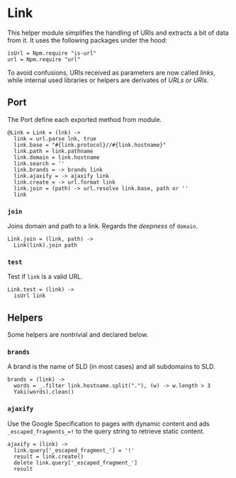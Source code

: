 # Link

This helper module simplifies the handling of URIs and extracts a bit of
data from it. It uses the following packages under the hood:

    isUrl = Npm.require "is-url"
    url = Npm.require "url"

To avoid confusions, URIs received as parameters are now called *links*, while
internal used libraries or helpers are derivates of *URLs or URIs*.

## Port
The Port define each exported method from module.

    @Link = Link = (lnk) ->
      link = url.parse lnk, true
      link.base = "#{link.protocol}//#{link.hostname}"
      link.path = link.pathname
      link.domain = link.hostname
      link.search = ''
      link.brands = -> brands link
      link.ajaxify = -> ajaxify link
      link.create = -> url.format link
      link.join = (path) -> url.resolve link.base, path or ''
      link
      
### `join`
Joins domain and path to a link. Regards the *deepness* of `domain`.    
      
    Link.join = (link, path) -> 
      Link(link).join path
      
### `test`
Test if `link` is a valid URL.
      
    Link.test = (link) -> 
      isUrl link

## Helpers
Some helpers are nontrivial and declared below.

### `brands`
A brand is the name of SLD (in most cases) and all subdomains to SLD.

    brands = (link) ->
      words = _.filter link.hostname.split("."), (w) -> w.length > 3
      Yaki(words).clean()
      
### `ajaxify`
Use the Google Specification to pages with dynamic content and ads 
`_escaped_fragments_=!` to the query string to retrieve static content.
      
    ajaxify = (link) ->
      link.query['_escaped_fragment_'] = '!'
      result = link.create()
      delete link.query['_escaped_fragment_']
      result